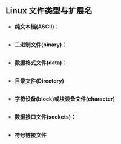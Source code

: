 ## Linux 文件类型与扩展名

-  **纯文本档(ASCII)：**

```shell

```

- **二进制文件(binary)：**

```shell

```

- **数据格式文件(data)：** 

```shell

```

- **目录文件(Directory)**

```shell

```

- **字符设备(block)或块设备文件(character)** 

```shell

```

- **数据接口文件(sockets)：** 

```shell

```

- **符号链接文件**

```shell

```
